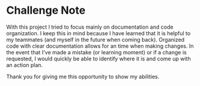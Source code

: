 # Challenge Note

With this project I tried to focus mainly on documentation and code organization. I keep this in mind because I have learned that it is helpful to my teammates (and myself in the future when coming back). Organized code with clear documentation allows for an time when making changes. In the event that I've made a mistake (or learning moment) or if a change is requested, I would quickly be able to identify where it is and come up with an action plan.

Thank you for giving me this opportunity to show my abilities.
